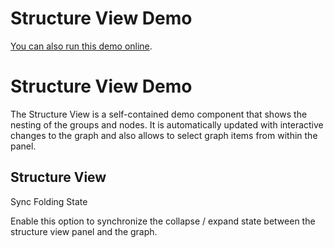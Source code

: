 <!--
 //////////////////////////////////////////////////////////////////////////////
 // @license
 // This file is part of yFiles for HTML 2.5.0.3.
 // Use is subject to license terms.
 //
 // Copyright (c) 2000-2023 by yWorks GmbH, Vor dem Kreuzberg 28,
 // 72070 Tuebingen, Germany. All rights reserved.
 //
 //////////////////////////////////////////////////////////////////////////////
-->
# Structure View Demo

[You can also run this demo online](https://live.yworks.com/demos/view/structureview/index.html).

# Structure View Demo

The Structure View is a self-contained demo component that shows the nesting of the groups and nodes. It is automatically updated with interactive changes to the graph and also allows to select graph items from within the panel.

## Structure View

Sync Folding State

Enable this option to synchronize the collapse / expand state between the structure view panel and the graph.
